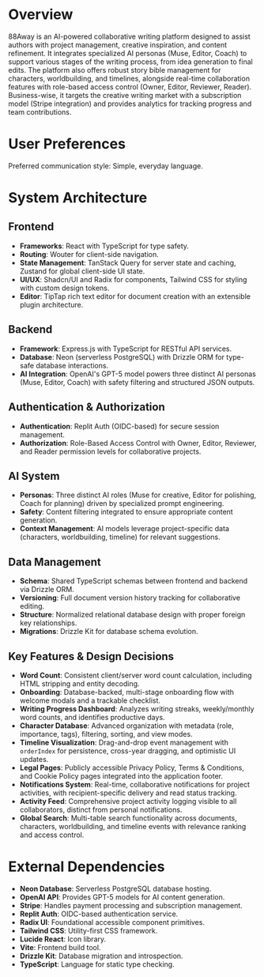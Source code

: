 # Overview

88Away is an AI-powered collaborative writing platform designed to assist authors with project management, creative inspiration, and content refinement. It integrates specialized AI personas (Muse, Editor, Coach) to support various stages of the writing process, from idea generation to final edits. The platform also offers robust story bible management for characters, worldbuilding, and timelines, alongside real-time collaboration features with role-based access control (Owner, Editor, Reviewer, Reader). Business-wise, it targets the creative writing market with a subscription model (Stripe integration) and provides analytics for tracking progress and team contributions.

# User Preferences

Preferred communication style: Simple, everyday language.

# System Architecture

## Frontend
- **Frameworks**: React with TypeScript for type safety.
- **Routing**: Wouter for client-side navigation.
- **State Management**: TanStack Query for server state and caching, Zustand for global client-side UI state.
- **UI/UX**: Shadcn/UI and Radix for components, Tailwind CSS for styling with custom design tokens.
- **Editor**: TipTap rich text editor for document creation with an extensible plugin architecture.

## Backend
- **Framework**: Express.js with TypeScript for RESTful API services.
- **Database**: Neon (serverless PostgreSQL) with Drizzle ORM for type-safe database interactions.
- **AI Integration**: OpenAI's GPT-5 model powers three distinct AI personas (Muse, Editor, Coach) with safety filtering and structured JSON outputs.

## Authentication & Authorization
- **Authentication**: Replit Auth (OIDC-based) for secure session management.
- **Authorization**: Role-Based Access Control with Owner, Editor, Reviewer, and Reader permission levels for collaborative projects.

## AI System
- **Personas**: Three distinct AI roles (Muse for creative, Editor for polishing, Coach for planning) driven by specialized prompt engineering.
- **Safety**: Content filtering integrated to ensure appropriate content generation.
- **Context Management**: AI models leverage project-specific data (characters, worldbuilding, timeline) for relevant suggestions.

## Data Management
- **Schema**: Shared TypeScript schemas between frontend and backend via Drizzle ORM.
- **Versioning**: Full document version history tracking for collaborative editing.
- **Structure**: Normalized relational database design with proper foreign key relationships.
- **Migrations**: Drizzle Kit for database schema evolution.

## Key Features & Design Decisions
- **Word Count**: Consistent client/server word count calculation, including HTML stripping and entity decoding.
- **Onboarding**: Database-backed, multi-stage onboarding flow with welcome modals and a trackable checklist.
- **Writing Progress Dashboard**: Analyzes writing streaks, weekly/monthly word counts, and identifies productive days.
- **Character Database**: Advanced organization with metadata (role, importance, tags), filtering, sorting, and view modes.
- **Timeline Visualization**: Drag-and-drop event management with `orderIndex` for persistence, cross-year dragging, and optimistic UI updates.
- **Legal Pages**: Publicly accessible Privacy Policy, Terms & Conditions, and Cookie Policy pages integrated into the application footer.
- **Notifications System**: Real-time, collaborative notifications for project activities, with recipient-specific delivery and read status tracking.
- **Activity Feed**: Comprehensive project activity logging visible to all collaborators, distinct from personal notifications.
- **Global Search**: Multi-table search functionality across documents, characters, worldbuilding, and timeline events with relevance ranking and access control.

# External Dependencies

- **Neon Database**: Serverless PostgreSQL database hosting.
- **OpenAI API**: Provides GPT-5 models for AI content generation.
- **Stripe**: Handles payment processing and subscription management.
- **Replit Auth**: OIDC-based authentication service.
- **Radix UI**: Foundational accessible component primitives.
- **Tailwind CSS**: Utility-first CSS framework.
- **Lucide React**: Icon library.
- **Vite**: Frontend build tool.
- **Drizzle Kit**: Database migration and introspection.
- **TypeScript**: Language for static type checking.